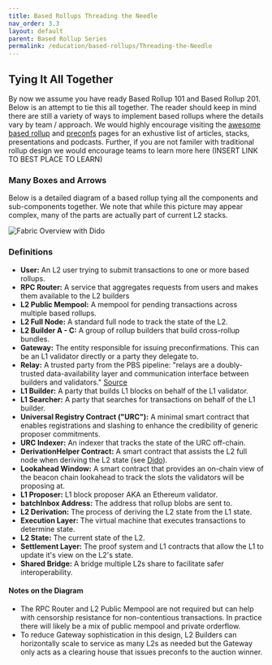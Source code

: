 ```yaml
---
title: Based Rollups Threading the Needle
nav_order: 3.3
layout: default
parent: Based Rollup Series
permalink: /education/based-rollups/Threading-the-Needle
---
```


## Tying It All Together

By now we assume you have ready Based Rollup 101 and Based Rollup 201. Below is an attempt to tie this all together. The reader should keep in mind there are still a variety of ways to implement based rollups where the details vary by team / approach. We would highly encourage visiting the [awesome based rollup](/website/education/awesome-based-rollups) and [preconfs](/website/education/awesome-based-preconfs) pages for an exhustive list of articles, stacks, presentations and podcasts. Further, if you are not familer with traditional rollup design we would encourage teams to learn more here (INSERT LINK TO BEST PLACE TO LEARN)

### Many Boxes and Arrows
Below is a detailed diagram of a based rollup tying all the components and sub-components together. We note that while this picture may appear complex, many of the parts are actually part of current L2 stacks.

![Fabric Overview with Dido](/website/assets/images/dido-overview.png)

### Definitions
- **User:** An L2 user trying to submit transactions to one or more based rollups.
- **RPC Router:** A service that aggregates requests from users and makes them available to the L2 builders 
- **L2 Public Mempool:** A mempool for pending transactions across multiple based rollups.
- **L2 Full Node:** A standard full node to track the state of the L2.
- **L2 Builder A - C:** A group of rollup builders that build cross-rollup bundles.
- **Gateway:** The entity responsible for issuing preconfirmations. This can be an L1 validator directly or a party they delegate to.
- **Relay:** A trusted party from the PBS pipeline: "relays are a doubly-trusted data-availability layer and communication interface between builders and validators." [Source](https://docs.flashbots.net/flashbots-mev-boost/relay#:~:text=mev%2Dboost%20is%20effectively%20just,might%20connect%20to%20many%20relays.)
- **L1 Builder:** A party that builds L1 blocks on behalf of the L1 validator.
- **L1 Searcher:** A party that searches for transactions on behalf of the L1 builder.
- **Universal Registry Contract ("URC"):** A minimal smart contract that enables registrations and slashing to enhance the credibility of generic proposer commitments.
- **URC Indexer:** An indexer that tracks the state of the URC off-chain.
- **DerivationHelper Contract:** A smart contract that assists the L2 full node when deriving the L2 state (see [Dido](/website/research//Dido)).
- **Lookahead Window:** A smart contract that provides an on-chain view of the beacon chain lookahead to track the slots the validators will be proposing at.
- **L1 Proposer:** L1 block proposer AKA an Ethereum validator.
- **batchInbox Address:** The address that rollup blobs are sent to.
- **L2 Derivation:** The process of deriving the L2 state from the L1 state.
- **Execution Layer:** The virtual machine that executes transactions to determine state.
- **L2 State:** The current state of the L2.
- **Settlement Layer:** The proof system and L1 contracts that allow the L1 to update it's view on the L2's state.
- **Shared Bridge:** A bridge multiple L2s share to facilitate safer interoperability.

#### Notes on the Diagram

- The RPC Router and L2 Public Mempool are not required but can help with censorship resistance for non-contentious transactions. In practice there will likely be a mix of public mempool and private orderflow.
- To reduce Gateway sophistication in this design, L2 Builders can horizontally scale to service as many L2s as needed but the Gateway only acts as a clearing house that issues preconfs to the auction winner.